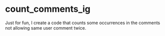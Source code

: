 # count_comments_ig
Just for fun, I create a code that counts some occurrences in the comments not allowing same user comment twice.
